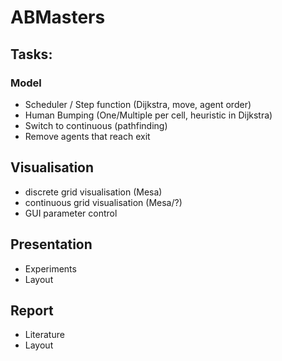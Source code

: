 # ABMasters

## Tasks:
### Model
- Scheduler / Step function (Dijkstra, move, agent order)
- Human Bumping (One/Multiple per cell, heuristic in Dijkstra)
- Switch to continuous (pathfinding)
- Remove agents that reach exit

## Visualisation
- discrete grid visualisation (Mesa)
- continuous grid visualisation (Mesa/?)
- GUI parameter control

## Presentation
- Experiments
- Layout

## Report
- Literature
- Layout
